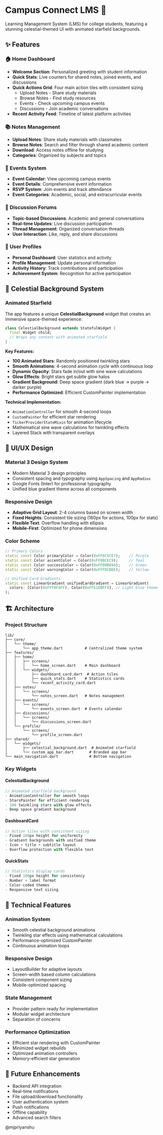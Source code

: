 # Campus Connect LMS 🌟

Learning Management System (LMS) for college students, featuring a stunning celestial-themed UI with animated starfield backgrounds.

## ✨ Features

### 🏠 **Home Dashboard**
- **Welcome Section**: Personalized greeting with student information
- **Quick Stats**: Live counters for shared notes, joined events, and discussions
- **Quick Actions Grid**: Four main action tiles with consistent sizing
  - Upload Notes - Share study materials
  - Browse Notes - Find study resources  
  - Events - Check upcoming campus events
  - Discussions - Join academic conversations
- **Recent Activity Feed**: Timeline of latest platform activities

### 📚 **Notes Management**
- **Upload Notes**: Share study materials with classmates
- **Browse Notes**: Search and filter through shared academic content
- **Download**: Access notes offline for studying
- **Categories**: Organized by subjects and topics

### 📅 **Events System**
- **Event Calendar**: View upcoming campus events
- **Event Details**: Comprehensive event information
- **RSVP System**: Join events and track attendance
- **Event Categories**: Academic, social, and extracurricular events

### 💬 **Discussion Forums**
- **Topic-based Discussions**: Academic and general conversations
- **Real-time Updates**: Live discussion participation
- **Thread Management**: Organized conversation threads
- **User Interaction**: Like, reply, and share discussions

### 👤 **User Profiles**
- **Personal Dashboard**: User statistics and activity
- **Profile Management**: Update personal information
- **Activity History**: Track contributions and participation
- **Achievement System**: Recognition for active participation

## 🌌 **Celestial Background System**

### **Animated Starfield**
The app features a unique **CelestialBackground** widget that creates an immersive space-themed experience:

```dart
class CelestialBackground extends StatefulWidget {
  final Widget child;
  // Wraps any content with animated starfield
}
```

**Key Features:**
- **100 Animated Stars**: Randomly positioned twinkling stars
- **Smooth Animations**: 4-second animation cycle with continuous loop
- **Dynamic Opacity**: Stars fade in/out with sine wave calculations
- **Glow Effects**: Bright stars get subtle glow halos
- **Gradient Background**: Deep space gradient (dark blue → purple → darker purple)
- **Performance Optimized**: Efficient CustomPainter implementation

**Technical Implementation:**
- `AnimationController` for smooth 4-second loops
- `CustomPainter` for efficient star rendering
- `TickerProviderStateMixin` for animation lifecycle
- Mathematical sine wave calculations for twinkling effects
- Layered Stack with transparent overlays

## 🎨 **UI/UX Design**

### **Material 3 Design System**
- Modern Material 3 design principles
- Consistent spacing and typography using `AppSpacing` and `AppRadius`
- Google Fonts (Inter) for professional typography
- Unified blue gradient theme across all components

### **Responsive Design**
- **Adaptive Grid Layout**: 2-4 columns based on screen width
- **Fixed Heights**: Consistent tile sizing (160px for actions, 100px for stats)
- **Flexible Text**: Overflow handling with ellipsis
- **Mobile-First**: Optimized for phone dimensions

### **Color Scheme**
```dart
// Primary Colors
static const Color primaryColor = Color(0xFF6C5CE7);    // Purple
static const Color accentColor = Color(0xFF00CEC9);     // Teal
static const Color successColor = Color(0xFF00B894);    // Green
static const Color warningColor = Color(0xFFFDCB6E);    // Yellow

// Unified Card Gradients
static const LinearGradient unifiedCardGradient = LinearGradient(
  colors: [Color(0xFFF0F4FF), Color(0xFFE1EBFF)], // Light blue theme
);
```

## 🏗️ **Architecture**

### **Project Structure**
```
lib/
├── core/
│   └── theme/
│       └── app_theme.dart          # Centralized theme system
├── features/
│   ├── home/
│   │   ├── screens/
│   │   │   └── home_screen.dart    # Main dashboard
│   │   └── widgets/
│   │       ├── dashboard_card.dart  # Action tiles
│   │       ├── quick_stats.dart    # Statistics cards
│   │       └── recent_activity_card.dart
│   ├── notes/
│   │   └── screens/
│   │       └── notes_screen.dart   # Notes management
│   ├── events/
│   │   └── screens/
│   │       └── events_screen.dart  # Events calendar
│   ├── discussions/
│   │   └── screens/
│   │       └── discussions_screen.dart
│   └── profile/
│       └── screens/
│           └── profile_screen.dart
├── shared/
│   └── widgets/
│       ├── celestial_background.dart  # Animated starfield
│       └── custom_app_bar.dart       # Branded app bar
└── main_navigation.dart              # Bottom navigation
```

### **Key Widgets**

#### **CelestialBackground**
```dart
// Animated starfield background
- AnimationController for smooth loops
- StarsPainter for efficient rendering
- 100 twinkling stars with glow effects
- Deep space gradient background
```

#### **DashboardCard**
```dart
// Action tiles with consistent sizing
- Fixed 160px height for uniformity
- Gradient backgrounds with unified theme
- Icon + title + subtitle layout
- Overflow protection with flexible text
```

#### **QuickStats**
```dart
// Statistics display cards
- Fixed 100px height for consistency
- Number + label format
- Color-coded themes
- Responsive text sizing
```

## 🚀 **Technical Features**

### **Animation System**
- Smooth celestial background animations
- Twinkling star effects using mathematical calculations
- Performance-optimized CustomPainter
- Continuous animation loops

### **Responsive Design**
- LayoutBuilder for adaptive layouts
- Screen-width based column calculations
- Consistent component sizing
- Mobile-optimized spacing

### **State Management**
- Provider pattern ready for implementation
- Modular widget architecture
- Separation of concerns

### **Performance Optimization**
- Efficient star rendering with CustomPainter
- Minimized widget rebuilds
- Optimized animation controllers
- Memory-efficient star generation



## 🎯 **Future Enhancements**
- Backend API integration
- Real-time notifications
- File upload/download functionality
- User authentication system
- Push notifications
- Offline capability
- Advanced search filters

@mjpriyanshu
